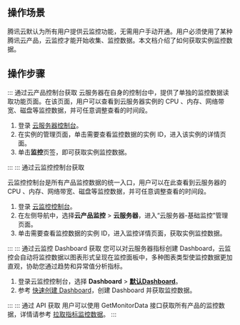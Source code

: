 ## 操作场景

腾讯云默认为所有用户提供云监控功能，无需用户手动开通。用户必须使用了某种腾讯云产品，云监控才能开始收集、监控数据。本文档介绍了如何获取实例监控数据。

## 操作步骤

<dx-tabs>
::: 通过云产品控制台获取


<dx-alert infotype="explain" title="">
云服务器在自身的控制台中，提供了单独的监控数据读取功能页面。在该页面，用户可以查看到云服务器实例的 CPU 、内存、网络带宽、磁盘等监控数据，并可任意调整查看的时间段。
</dx-alert>


1. 登录 [云服务器控制台](https://console.cloud.tencent.com/cvm)。
2. 在实例的管理页面，单击需要查看监控数据的实例 ID，进入该实例的详情页面。
3. 单击**监控**页签，即可获取实例监控数据。

:::
::: 通过云监控控制台获取


<dx-alert infotype="explain" title="">
云监控控制台是所有产品监控数据的统一入口，用户可以在此查看到云服务器的 CPU 、内存、网络带宽、磁盘等监控数据，并可任意调整查看的时间段。
</dx-alert>


1. 登录 [云监控控制台](https://console.cloud.tencent.com/monitor/overview)。
2. 在左侧导航中，选择**云产品监控** > **云服务器**，进入“云服务器-基础监控”管理页面。
3. 单击需要查看监控数据的实例 ID，进入监控详情页面，获取实例监控数据。

:::
::: 通过云监控 Dashboard 获取
您可以对云服务器指标创建 Dashboard，云监控会自动将监控数据以图表形式呈现在监控面板中，多种图表类型使监控数据更加直观，协助您通过趋势和异常值分析指标。
1. 登录云监控控制台，选择 **Dashboard** > **[默认Dashboard](https://console.cloud.tencent.com/monitor/dashboard2/default?channel=8)**。
2. 参考 [快速创建 Dashboard](https://cloud.tencent.com/document/product/248/47115)，创建 Dashboard 并获取监控数据。

:::
::: 通过 API 获取
用户可以使用 GetMonitorData 接口获取所有产品的监控数据，详情请参考 [拉取指标监控数据](https://cloud.tencent.com/document/product/248/31014)。
:::
</dx-tabs>
